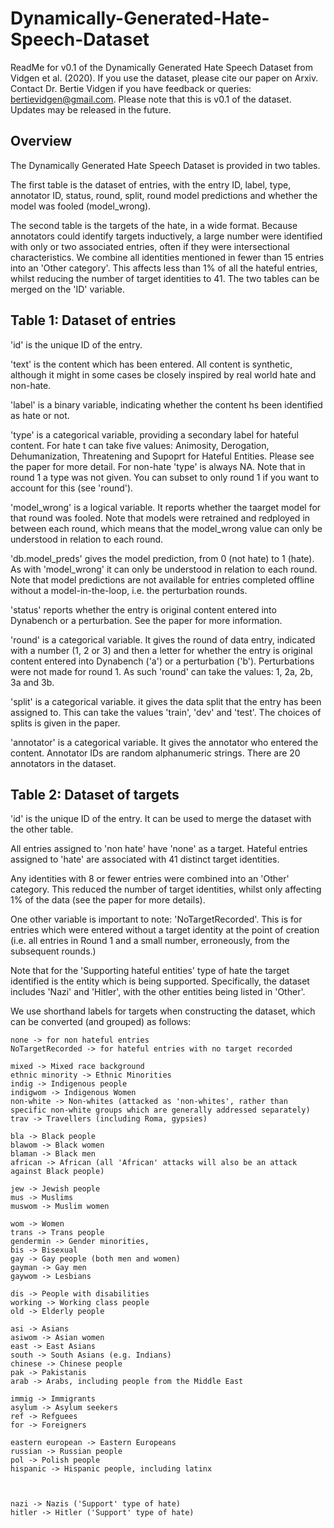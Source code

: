# Dynamically-Generated-Hate-Speech-Dataset
ReadMe for v0.1 of the Dynamically Generated Hate Speech Dataset from Vidgen et al. (2020). If you use the dataset, please cite our paper on Arxiv.
Contact Dr. Bertie Vidgen if you have feedback or queries: bertievidgen@gmail.com.
Please note that this is v0.1 of the dataset. Updates may be released in the future.


## Overview
The Dynamically Generated Hate Speech Dataset is provided in two tables.

The first table is the dataset of entries, with the entry ID, label, type, annotator ID, status, round, split, round model predictions and whether the model was fooled (model_wrong).

The second table is the targets of the hate, in a wide format. Because annotators could identify targets inductively, a large number were identified with only or two associated entries, often if they were intersectional characteristics. We combine all identities mentioned in fewer than 15 entries into an 'Other category'. This affects less than 1% of all the hateful entries, whilst reducing the number of target identities to 41. The two tables can be merged on the 'ID' variable.


## Table 1: Dataset of entries
'id' is the unique ID of the entry.

'text' is the content which has been entered. All content is synthetic, although it might in some cases be closely inspired by real world hate and non-hate.

'label' is a binary variable, indicating whether the content hs been identified as hate or not.

'type' is a categorical variable, providing a secondary label for hateful content. For hate t can take five values: Animosity, Derogation, Dehumanization, Threatening and Supoprt for Hateful Entities. Please see the paper for more detail. For non-hate 'type' is always NA. Note that in round 1 a type was not given. You can subset to only round 1 if you want to account for this (see 'round').

'model_wrong' is a logical variable. It reports whether the taarget model for that round was fooled. Note that models were retrained and redployed in between each round, which means that the model_wrong value can only be understood in relation to each round.

'db.model_preds' gives the model prediction, from 0 (not hate) to 1 (hate). As with 'model_wrong' it can only be understood in relation to each round. Note that model predictions are not available for entries completed offline without a model-in-the-loop, i.e. the perturbation rounds.

'status' reports whether the entry is original content entered into Dynabench or a perturbation. See the paper for more information. 

'round' is a categorical variable. It gives the round of data entry, indicated with a number (1, 2 or 3) and then a letter for whether the entry is original content entered into Dynabench ('a') or a perturbation ('b'). Perturbations were not made for round 1. As such 'round' can take the values: 1, 2a, 2b, 3a and 3b.

'split' is a categorical variable. it gives the data split that the entry has been assigned to. This can take the values 'train', 'dev' and 'test'. The choices of splits is given in the paper.

'annotator' is a categorical variable. It gives the annotator who entered the content. Annotator IDs are random alphanumeric strings. There are 20 annotators in the dataset.


## Table 2: Dataset of targets
'id' is the unique ID of the entry. It can be used to merge the dataset with the other table.

All entries assigned to 'non hate' have 'none' as a target.
Hateful entries assigned to 'hate' are associated with 41 distinct target identities.

Any identities with 8 or fewer entries were combined into an 'Other' category. This reduced the number of target identities, whilst only affecting 1% of the data (see the paper for more details).

One other variable is important to note: 'NoTargetRecorded'. This is for entries which were entered without a target identity at the point of creation (i.e. all entries in Round 1 and a small number, erroneously, from the subsequent rounds.)

Note that for the 'Supporting hateful entities' type of hate the target identified is the entity which is being supported. Specifically, the dataset includes 'Nazi' and 'Hitler', with the other entities being listed in 'Other'.

We use shorthand labels for targets when constructing the dataset, which can be converted (and grouped) as follows:

	none -> for non hateful entries 
	NoTargetRecorded -> for hateful entries with no target recorded
	
	mixed -> Mixed race background
	ethnic minority -> Ethnic Minorities
	indig -> Indigenous people
	indigwom -> Indigenous Women
	non-white -> Non-whites (attacked as 'non-whites', rather than specific non-white groups which are generally addressed separately)
	trav -> Travellers (including Roma, gypsies)

	bla -> Black people
	blawom -> Black women
	blaman -> Black men
	african -> African (all 'African' attacks will also be an attack against Black people)
	
	jew -> Jewish people
	mus -> Muslims
	muswom -> Muslim women

	wom -> Women	
	trans -> Trans people
	gendermin -> Gender minorities, 
	bis -> Bisexual
	gay -> Gay people (both men and women)
	gayman -> Gay men
	gaywom -> Lesbians	
	
	dis -> People with disabilities
	working -> Working class people
	old -> Elderly people

	asi -> Asians
	asiwom -> Asian women
	east -> East Asians
	south -> South Asians (e.g. Indians)
	chinese -> Chinese people
	pak -> Pakistanis
	arab -> Arabs, including people from the Middle East

	immig -> Immigrants
	asylum -> Asylum seekers
	ref -> Refguees
	for -> Foreigners
	
	eastern european -> Eastern Europeans
	russian -> Russian people
	pol -> Polish people
	hispanic -> Hispanic people, including latinx



	nazi -> Nazis ('Support' type of hate)
	hitler -> Hitler ('Support' type of hate)
	





